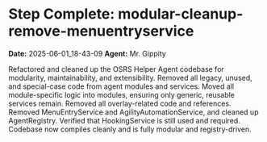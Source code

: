 # Step Complete: modular-cleanup-remove-menuentryservice

**Date:** 2025-06-01_18-43-09
**Agent:** Mr. Gippity

Refactored and cleaned up the OSRS Helper Agent codebase for modularity, maintainability, and extensibility. Removed all legacy, unused, and special-case code from agent modules and services. Moved all module-specific logic into modules, ensuring only generic, reusable services remain. Removed all overlay-related code and references. Removed MenuEntryService and AgilityAutomationService, and cleaned up AgentRegistry. Verified that HookingService is still used and required. Codebase now compiles cleanly and is fully modular and registry-driven.
